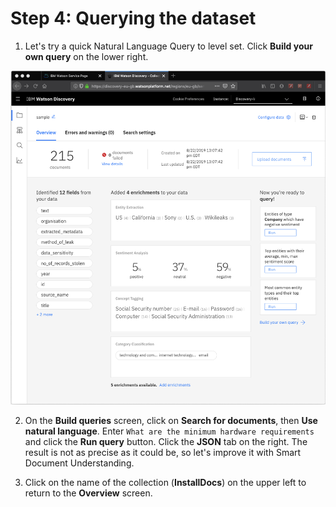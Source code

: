 # Step 4: Querying the dataset

1. Let's try a quick Natural Language Query to level set. Click **Build your own query** on the lower right.

![](../.gitbook/assets/image%20%284%29.png)

2. On the **Build queries** screen, click on **Search for documents**, then **Use natural language**. Enter `What are the minimum hardware requirements` and click the **Run query** button. Click the **JSON** tab on the right. The result is not as precise as it could be, so let's improve it with Smart Document Understanding.

5. Click on the name of the collection \(**InstallDocs**\) on the upper left to return to the **Overview** screen.

